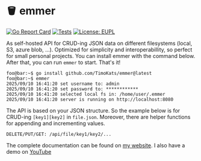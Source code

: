 # 🪣 emmer
[![Go Report Card](https://goreportcard.com/badge/github.com/TimoKats/emmer)](https://goreportcard.com/report/github.com/TimoKats/emmer)
[![Tests](https://github.com/TimoKats/emmer/actions/workflows/test.yaml/badge.svg)](https://github.com/TimoKats/emmer/actions/workflows/test.yaml)
[![License: EUPL](https://img.shields.io/badge/license-EUPL-blue.svg)](https://joinup.ec.europa.eu/collection/eupl/eupl-text-eupl-12)

As self-hosted API for CRUD-ing JSON data on different filesystems (local, S3, azure blob, ...). Optimized for simplicity and interoperabillity, so perfect for small personal projects. You can install emmer with the command below. After that, you can run `emmer` to start. That's it!

```console
foo@bar:~$ go install github.com/TimoKats/emmer@latest
foo@bar:~$ emmer
2025/09/10 16:41:20 set username to: admin
2025/09/10 16:41:20 set password to: ************
2025/09/10 16:41:20 selected local fs in: /home/user/.emmer
2025/09/10 16:41:20 server is running on http://localhost:8080
```

The API is based on your JSON structure. So the example below is for CRUD-ing `[key1][key2]` in `file.json`. Moreover, there are helper functions for appending and incrementing values. 

```
DELETE/PUT/GET: /api/file/key1/key2/...
```

The complete documentation can be found on [my website](https://timokats.xyz/pages/emmer.php). I also have a demo on [YouTube](https://youtu.be/zKRrvn2947M)
